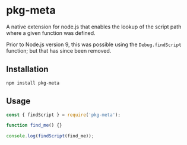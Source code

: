 pkg-meta
===

A native extension for node.js that enables the lookup of the script path
where a given function was defined.

Prior to Node.js version 9, this was possible using the `Debug.findScript`
function; but that has since been removed.

Installation
---
`npm install pkg-meta`

Usage
---
```javascript
const { findScript } = require('pkg-meta');

function find_me() {}

console.log(findScript(find_me));
```
